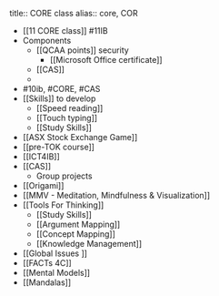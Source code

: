 title:: CORE class
alias:: core, COR

- [[11 CORE class]] #11IB
- Components
	- [[QCAA points]] security
		- [[Microsoft Office certificate]]
	- [[CAS]]
	-
- #10ib, #CORE, #CAS
- [[Skills]] to develop
	- [[Speed reading]]
	- [[Touch typing]]
	- [[Study Skills]]
- [[ASX Stock Exchange Game]]
- [[pre-TOK course]]
- [[ICT4IB]]
- [[CAS]]
	- Group projects
- [[Origami]]
- [[MMV - Meditation, Mindfulness & Visualization]]
- [[Tools For Thinking]]
	- [[Study Skills]]
	- [[Argument Mapping]]
	- [[Concept Mapping]]
	- [[Knowledge Management]]
- [[Global Issues ]]
- [[FACTs 4C]]
- [[Mental Models]]
- [[Mandalas]]